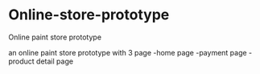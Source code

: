 # Online-store-prototype
Online paint store prototype

an online paint store prototype with 3 page
-home page
-payment page
-product detail page